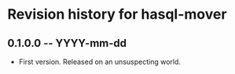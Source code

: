 # Revision history for hasql-mover

## 0.1.0.0 -- YYYY-mm-dd

* First version. Released on an unsuspecting world.

